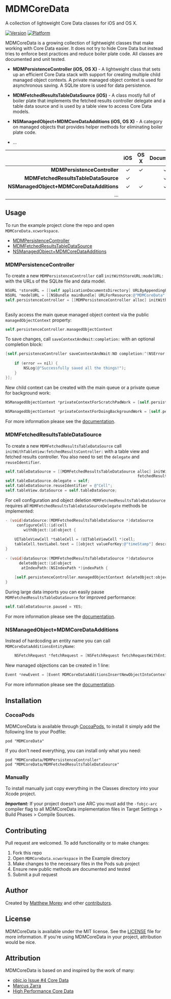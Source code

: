 # MDMCoreData

A collection of lightweight Core Data classes for iOS and OS X.

[![Version](https://cocoapod-badges.herokuapp.com/v/MDMCoreData/badge.png)](http://cocoadocs.org/docsets/MDMCoreData)
[![Platform](https://cocoapod-badges.herokuapp.com/p/MDMCoreData/badge.png)](http://cocoadocs.org/docsets/MDMCoreData)

MDMCoreData is a growing collection of lightweight classes that make working with Core Data easier. It does not try to hide Core Data but instead tries to enforce best practices and reduce boiler plate code. All classes are documented and unit tested. 

* __MDMPersistenceController (iOS, OS X)__ - A lightweight class that sets up an efficient Core Data stack with support for creating multiple child managed object contexts. A private managed object context is used for asynchronous saving. A SQLite store is used for data persistence.
 
* __MDMFetchedResultsTableDataSource (iOS)__ -  A class mostly full of boiler plate that implements the fetched results controller delegate and a table data source and is used by a table view to access Core Data models.

* __NSManagedObject+MDMCoreDataAdditions (iOS, OS X)__ - A category on managed objects that provides helper methods for eliminating boiler plate code.

* ...

|   | iOS | OS X | Documented | Tested  |
|--:|:-:|:-:|:-:|:-:|
| __MDMPersistenceController__             | ✓ | ✓ | ✓ | ✓ |
| __MDMFetchedResultsTableDataSource__     | ✓ |   | ✓ |   |
| __NSManagedObject+MDMCoreDataAdditions__ | ✓ | ✓ | ✓ |   |
| ... |   |   |

## Usage

To run the example project clone the repo and open `MDMCoreData.xcworkspace`.

* [MDMPersistenceController](https://github.com/mmorey/MDMCoreData#mdmpersistencecontroller)
* [MDMFetchedResultsTableDataSource](https://github.com/mmorey/MDMCoreData#mdmfetchedresultstabledatasource)
* [NSManagedObject+MDMCoreDataAdditions](https://github.com/mmorey/MDMCoreData#nsmanagedobjectmdmcoredataadditions)

### MDMPersistenceController

To create a new `MDMPersistenceController` call `initWithStoreURL:modelURL:` with the URLs of the SQLite file and data model.

```objective-c
NSURL *storeURL = [[self applicationDocumentsDirectory] URLByAppendingPathComponent:@"MDMCoreData.sqlite"];
NSURL *modelURL = [[NSBundle mainBundle] URLForResource:@"MDMCoreData" withExtension:@"momd"];
self.persistenceController = [[MDMPersistenceController alloc] initWithStoreURL:storeURL 
                                                                       modelURL:modelURL];
```

Easily access the main queue managed object context via the public `managedObjectContext` property:

```objective-c
self.persistenceController.managedObjectContext
```

To save changes, call `saveContextAndWait:completion:` with an optional completion block:

```objective-c
[self.persistenceController saveContextAndWait:NO completion:^(NSError *error) {
        
    if (error == nil) {
        NSLog(@"Successfully saved all the things!");
    }
}];
```

New child context can be created with the main queue or a private queue for background work:

```objective-c
NSManagedObjectContext *privateContextForScratchPadWork = [self.persistenceController newChildManagedObjectContext];
    
NSManagedObjectContext *privateContextForDoingBackgroundWork = [self.persistenceController newPrivateChildManagedObjectContext];
```
For more information please see the [documentation](http://cocoadocs.org/docsets/MDMCoreData).

### MDMFetchedResultsTableDataSource

To create a new `MDMFetchedResultsTableDataSource` call `initWithTableView:fetchedResultsController:` with a table view and fetched results controller. You also need to set the `delegate` and `reuseIdentifier`.

```objective-c
self.tableDataSource = [[MDMFetchedResultsTableDataSource alloc] initWithTableView:self.tableView
                                                          fetchedResultsController:[self fetchedResultsController]];
self.tableDataSource.delegate = self;
self.tableDataSource.reuseIdentifier = @"Cell";
self.tableView.dataSource = self.tableDataSource;
```

For cell configuration and object deletion `MDMFetchedResultsTableDataSource` requires all `MDMFetchedResultsTableDataSourceDelegate` methods be implemented:

```objective-c
- (void)dataSource:(MDMFetchedResultsTableDataSource *)dataSource
     configureCell:(id)cell
        withObject:(id)object {
	    
    UITableViewCell *tableCell = (UITableViewCell *)cell;
    tableCell.textLabel.text = [[object valueForKey:@"timeStamp"] description];
}
	
- (void)dataSource:(MDMFetchedResultsTableDataSource *)dataSource 
      deleteObject:(id)object 
       atIndexPath:(NSIndexPath *)indexPath {
	    
    [self.persistenceController.managedObjectContext deleteObject:object];
}
```

During large data imports you can easily pause `MDMFetchedResultsTableDataSource` for improved performance:

```objective-c
self.tableDataSource.paused = YES;
```

For more information please see the [documentation](http://cocoadocs.org/docsets/MDMCoreData).

### NSManagedObject+MDMCoreDataAdditions

Instead of hardcoding an entity name you can call `MDMCoreDataAdditionsEntityName`:

```objective-c
    NSFetchRequest *fetchRequest = [NSFetchRequest fetchRequestWithEntityName:[Event MDMCoreDataAdditionsEntityName]];
```

New managed objections can be created in 1 line:

```objective-c
Event *newEvent = [Event MDMCoreDataAdditionsInsertNewObjectIntoContext:[self.fetchedResultsController managedObjectContext]];
```

For more information please see the [documentation](http://cocoadocs.org/docsets/MDMCoreData).

## Installation

### CocoaPods

MDMCoreData is available through [CocoaPods](http://cocoapods.org), to install it simply add the following line to your Podfile:

    pod "MDMCoreData"

If you don't need everything, you can install only what you need:

    pod "MDMCoreData/MDMPersistenceController"
    pod "MDMCoreData/MDMFetchedResultsTableDataSource"

### Manually
    
To install manually just copy everything in the Classes directory into your Xcode project.

_**Important:**_ If your project doesn't use ARC you must add the `-fobjc-arc` compiler flag to all MDMCoreData implementation files in Target Settings > Build Phases > Compile Sources.

## Contributing

Pull request are welcomed. To add functionality or to make changes:

1. Fork this repo
2. Open `MDMCoreData.xcworkspace` in the Example directory
3. Make changes to the necessary files in the Pods sub project
4. Ensure new public methods are documented and tested
5. Submit a pull request

## Author

Created by [Matthew Morey](http://matthewmorey.com) and other [contributors](https://github.com/mmorey/MDMCoreData/graphs/contributors).

## License

MDMCoreData is available under the MIT license. See the [LICENSE](https://github.com/mmorey/MDMCoreData/LICENSE) file for more information. If you're using MDMCoreData in your project, attribution would be nice.

## Attribution

MDMCoreData is based on and inspired by the work of many:

* [objc.io Issue #4 Core Data](http://www.objc.io/issue-4/)
* [Marcus Zarra](https://twitter.com/mzarra)
* [High Performance Core Data](http://highperformancecoredata.com/)
